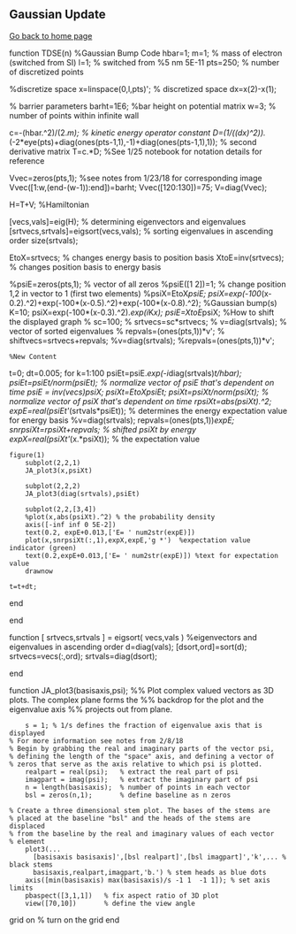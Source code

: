 ## Gaussian Update
[Go back to home page](/README.md)

function TDSE(n)
%Gaussian Bump Code
hbar=1;
m=1; % mass of electron (switched from SI)
l=1; % switched from %5 nm 5E-11
pts=250; % number of discretized points

%discretize space
x=linspace(0,l,pts)'; % discretized space
dx=x(2)-x(1);

% barrier parameters
barht=1E6; %bar height on potential matrix
w=3; % number of points within infinite wall

c=-(hbar.^2)/(2.*m); % kinetic energy operator constant 
D=(1/((dx)^2)).*(-2*eye(pts)+diag(ones(pts-1,1),-1)+diag(ones(pts-1,1),1)); % second derivative matrix
T=c.*D;  %See 1/25 notebook for notation details for reference

Vvec=zeros(pts,1); %see notes from 1/23/18 for corresponding image
Vvec([1:w,(end-(w-1)):end])=barht;
Vvec([120:130])=75;
V=diag(Vvec);

H=T+V; %Hamiltonian

[vecs,vals]=eig(H); % determining eigenvectors and eigenvalues
[srtvecs,srtvals]=eigsort(vecs,vals); % sorting eigenvalues in ascending order
size(srtvals);

EtoX=srtvecs; % changes energy basis to position basis
XtoE=inv(srtvecs); % changes position basis to energy basis

%psiE=zeros(pts,1); % vector of all zeros
%psiE([1 2])=1; % change position 1,2 in vector to 1 (first two elements)
%psiX=EtoX*psiE;
psiX=exp(-100*(x-0.2).^2)+exp(-100*(x-0.5).^2)+exp(-100*(x-0.8).^2); %Gaussian bump(s)
K=10;
psiX=exp(-100*(x-0.3).^2).*exp(i*K*x);
psiE=XtoE*psiX;
%How to shift the displayed graph
% sc=100; 
% srtvecs=sc*srtvecs;
% v=diag(srtvals); % vector of sorted eigenvalues
% repvals=(ones(pts,1))*v';
% shiftvecs=srtvecs+repvals;
    %v=diag(srtvals);
    %repvals=(ones(pts,1))*v';
    
   
    %New Content
t=0; dt=0.005;
for k=1:100 
    psiEt=psiE.*exp(-i*diag(srtvals)*t/hbar);
    psiEt=psiEt/norm(psiEt); % normalize vector of psiE that's dependent on time
    psiE = inv(vecs)*psiX;
    psiXt=EtoX*psiEt;
    psiXt=psiXt/norm(psiXt); % normalize vector of psiX that's dependent on time
    rpsiXt=abs(psiXt).^2;
    expE=real(psiEt'*(srtvals*psiEt)); % determines the energy expectation value for energy basis
    %v=diag(srtvals);
    repvals=(ones(pts,1))*expE;
    snrpsiXt=rpsiXt+repvals; % shifted psiXt by energy
    expX=real(psiXt'*(x.*psiXt)); % the expectation value
    
    figure(1)
        subplot(2,2,1)
        JA_plot3(x,psiXt)
        
        subplot(2,2,2)
        JA_plot3(diag(srtvals),psiEt)
        
        subplot(2,2,[3,4])
        %plot(x,abs(psiXt).^2) % the probability density
        axis([-inf inf 0 5E-2])
        text(0.2, expE+0.013,['E= ' num2str(expE)])
        plot(x,snrpsiXt(:,1),expX,expE,'g *')  %expectation value indicator (green)
        text(0.2,expE+0.013,['E= ' num2str(expE)]) %text for expectation value
        drawnow
    
    t=t+dt;
end

end

function [ srtvecs,srtvals ] = eigsort( vecs,vals ) %eigenvectors and eigenvalues in ascending order
d=diag(vals);
[dsort,ord]=sort(d);
srtvecs=vecs(:,ord);
srtvals=diag(dsort);

end

function JA_plot3(basisaxis,psi);
%% Plot complex valued vectors as 3D plots. The complex plane forms the
%% backdrop for the plot and the eigenvalue axis
%% projects out from plane.
        
        s = 1; % 1/s defines the fraction of eigenvalue axis that is displayed
    % For more information see notes from 2/8/18    
    % Begin by grabbing the real and imaginary parts of the vector psi,
    % defining the length of the "space" axis, and defining a vector of 
    % zeros that serve as the axis relative to which psi is plotted.
        realpart = real(psi);   % extract the real part of psi
        imagpart = imag(psi);   % extract the imaginary part of psi
        n = length(basisaxis);  % number of points in each vector
        bsl = zeros(n,1);       % define baseline as n zeros

    % Create a three dimensional stem plot. The bases of the stems are 
    % placed at the baseline "bsl" and the heads of the stems are displaced
    % from the baseline by the real and imaginary values of each vector
    % element
        plot3(...
          [basisaxis basisaxis]',[bsl realpart]',[bsl imagpart]','k',... % black stems
          basisaxis,realpart,imagpart,'b.') % stem heads as blue dots
        axis([min(basisaxis) max(basisaxis)/s -1 1  -1 1]); % set axis limits
        pbaspect([3,1,1])   % fix aspect ratio of 3D plot
        view([70,10])       % define the view angle
grid on             % turn on the grid
end 

